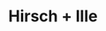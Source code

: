 ---
title: "Hirsch + Ille"
url: /ludwigshafen-am-rhein/hirsch-ille-hedwig-laudien-ring/
shop: Elektronik
---